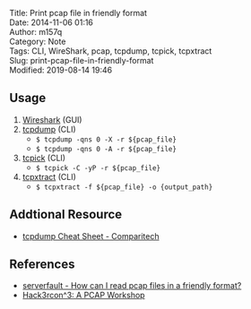 Title: Print pcap file in friendly format  
Date: 2014-11-06 01:16  
Author: m157q  
Category: Note  
Tags: CLI, WireShark, pcap, tcpdump, tcpick, tcpxtract  
Slug: print-pcap-file-in-friendly-format  
Modified: 2019-08-14 19:46  
  
  
## Usage  
  
1. [Wireshark](https://www.wireshark.org/) (GUI)  
2. [tcpdump](http://www.tcpdump.org/) (CLI)  
    + `$ tcpdump -qns 0 -X -r ${pcap_file}`  
    + `$ tcpdump -qns 0 -A -r ${pcap_file}`  
3. [tcpick](http://tcpick.sourceforge.net/) (CLI)  
    + `$ tcpick -C -yP -r ${pcap_file}`  
4. [tcpxtract](http://tcpxtract.sourceforge.net/) (CLI)  
    + `$ tcpxtract -f ${pcap_file} -o {output_path}`  
  
## Addtional Resource  
  
+ [tcpdump Cheat Sheet - Comparitech](https://www.comparitech.com/net-admin/tcpdump-cheat-sheet/)  
  
  
## References  
  
+ [serverfault - How can I read pcap files in a friendly format?](http://serverfault.com/questions/38626/how-can-i-read-pcap-files-in-a-friendly-format)  
+ [Hack3rcon^3: A PCAP Workshop](http://sickbits.net/other/pcapworksheet.txt)  
